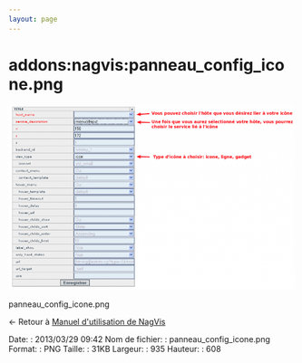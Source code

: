 ```yaml
---
layout: page
---
```


addons:nagvis:panneau\_config\_icone.png
========================================

[![panneau\_config\_icone.png](../../../assets/media/addons/nagvis/panneau_config_icone.png@cache=&w=900&h=585 "panneau_config_icone.png")](../../../assets/media/addons/nagvis/panneau_config_icone.png@cache= "Afficher le fichier original")

panneau\_config\_icone.png

← Retour à [Manuel d'utilisation de
NagVis](../../../nagios/addons/nagvis/nagvis-manuel-utilisation.html "nagios:addons:nagvis:nagvis-manuel-utilisation")

Date:
:   2013/03/29 09:42
Nom de fichier:
:   panneau\_config\_icone.png
Format:
:   PNG
Taille:
:   31KB
Largeur:
:   935
Hauteur:
:   608

